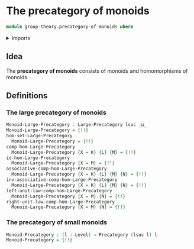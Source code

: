 # The precategory of monoids

```agda
module group-theory.precategory-of-monoids where
```

<details><summary>Imports</summary>

```agda
open import category-theory.large-precategories
open import category-theory.precategories

open import foundation.universe-levels

open import group-theory.homomorphisms-monoids
open import group-theory.monoids
```

</details>

## Idea

The **precategory of monoids** consists of monoids and homomorphisms of monoids.

## Definitions

### The large precategory of monoids

```agda
Monoid-Large-Precategory : Large-Precategory lsuc _⊔_
Monoid-Large-Precategory = {!!}
hom-set-Large-Precategory
  Monoid-Large-Precategory = {!!}
comp-hom-Large-Precategory
  Monoid-Large-Precategory {X = K} {L} {M} = {!!}
id-hom-Large-Precategory
  Monoid-Large-Precategory {X = M} = {!!}
associative-comp-hom-Large-Precategory
  Monoid-Large-Precategory {X = K} {L} {M} {N} = {!!}
inv-associative-comp-hom-Large-Precategory
  Monoid-Large-Precategory {X = K} {L} {M} {N} = {!!}
left-unit-law-comp-hom-Large-Precategory
  Monoid-Large-Precategory {X = M} {N} = {!!}
right-unit-law-comp-hom-Large-Precategory
  Monoid-Large-Precategory {X = M} {N} = {!!}
```

### The precategory of small monoids

```agda
Monoid-Precategory : (l : Level) → Precategory (lsuc l) l
Monoid-Precategory = {!!}
```
